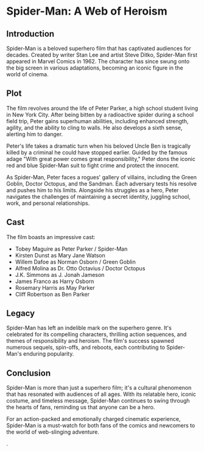 # Spider-Man: A Web of Heroism

## Introduction

Spider-Man is a beloved superhero film that has captivated audiences for decades. Created by writer Stan Lee and artist Steve Ditko, Spider-Man first appeared in Marvel Comics in 1962. The character has since swung onto the big screen in various adaptations, becoming an iconic figure in the world of cinema.

## Plot

The film revolves around the life of Peter Parker, a high school student living in New York City. After being bitten by a radioactive spider during a school field trip, Peter gains superhuman abilities, including enhanced strength, agility, and the ability to cling to walls. He also develops a sixth sense, alerting him to danger.

Peter's life takes a dramatic turn when his beloved Uncle Ben is tragically killed by a criminal he could have stopped earlier. Guided by the famous adage "With great power comes great responsibility," Peter dons the iconic red and blue Spider-Man suit to fight crime and protect the innocent.

As Spider-Man, Peter faces a rogues' gallery of villains, including the Green Goblin, Doctor Octopus, and the Sandman. Each adversary tests his resolve and pushes him to his limits. Alongside his struggles as a hero, Peter navigates the challenges of maintaining a secret identity, juggling school, work, and personal relationships.

## Cast

The film boasts an impressive cast:

- Tobey Maguire as Peter Parker / Spider-Man
- Kirsten Dunst as Mary Jane Watson
- Willem Dafoe as Norman Osborn / Green Goblin
- Alfred Molina as Dr. Otto Octavius / Doctor Octopus
- J.K. Simmons as J. Jonah Jameson
- James Franco as Harry Osborn
- Rosemary Harris as May Parker
- Cliff Robertson as Ben Parker

## Legacy

Spider-Man has left an indelible mark on the superhero genre. It's celebrated for its compelling characters, thrilling action sequences, and themes of responsibility and heroism. The film's success spawned numerous sequels, spin-offs, and reboots, each contributing to Spider-Man's enduring popularity.

## Conclusion

Spider-Man is more than just a superhero film; it's a cultural phenomenon that has resonated with audiences of all ages. With its relatable hero, iconic costume, and timeless message, Spider-Man continues to swing through the hearts of fans, reminding us that anyone can be a hero.

For an action-packed and emotionally charged cinematic experience, Spider-Man is a must-watch for both fans of the comics and newcomers to the world of web-slinging adventure.

.